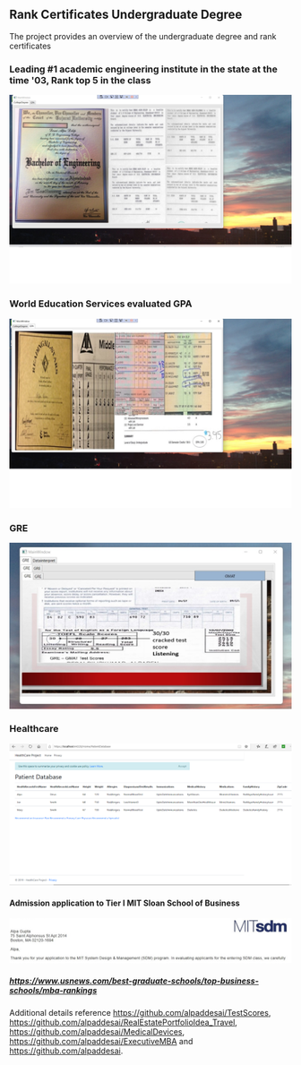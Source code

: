 ## Rank Certificates Undergraduate Degree

The project provides an overview of the undergraduate degree and rank certificates

### Leading #1 academic engineering institute in the state at the time '03, Rank top 5 in the class
![image](BachelorEngineering.jpg)

### World Education Services evaluated GPA
![image](GPA.jpg)

### GRE 
![image](GRE_Exam.jpg)

### Healthcare
![image](PatientDatabaseInformation.png)

#### Admission application to Tier I MIT Sloan School of Business
![image](SDM_Application_MIT.jpg)

##### https://www.usnews.com/best-graduate-schools/top-business-schools/mba-rankings

Additional details reference https://github.com/alpaddesai/TestScores, https://github.com/alpaddesai/RealEstatePortfolioIdea_Travel,  https://github.com/alpaddesai/MedicalDevices, https://github.com/alpaddesai/ExecutiveMBA and  https://github.com/alpaddesai. 
